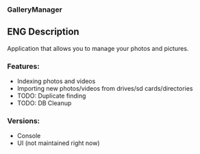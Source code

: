 ### GalleryManager
## ENG Description
Application that allows you to manage your photos and pictures.
### Features:
- Indexing photos and videos
- Importing new photos/videos from drives/sd cards/directories
- TODO: Duplicate finding
- TODO: DB Cleanup
### Versions:
- Console
- UI (not maintained right now)
